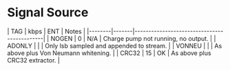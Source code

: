 
# Signal Source #




| TAG    | kbps  | ENT | Notes                                 |
|--------|-------|---------------------------------------------|
| NOGEN  | 0     | N/A | Charge pump not running, no output.   |
| ADONLY |      |  | Only lsb sampled and appended to stream.  |
| VONNEU |      |  | As above plus Von Neumann whitening.      |
| CRC32  | 15    | OK  | As above plus CRC32 extractor.    |

